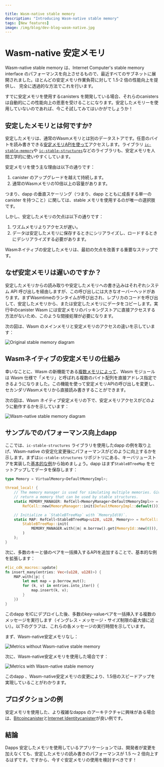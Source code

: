 ```yaml
---

title: Wasm-native stable memory
description: "Introducing Wasm-native stable memory"
tags: [New features]
image: /img/blog/dev-blog-wasm-native.jpg
---
```

# Wasm-native 安定メモリ

Wasm-native stable memory は、Internet Computer's stable memory interface のパフォーマンスを向上させるもので、最近すべてのサブネットに展開されました。ほとんどの安定メモリ作業負荷に対して 1.5-2 倍の性能向上を提供し、 完全に透過的な方法でこれを行います。

すでに安定メモリを使用するcanisters を開発している場合、それらのcanisters は自動的にこの性能向上の恩恵を受けることになります。安定したメモリーを使用していないのであれば、今こそ試してみてはいかがでしょうか！

## 安定したメモリとは何ですか?

安定したメモリは、通常のWasmメモリとは別のデータストアです。任意のバイトを読み書きできる[安定メモリAPIを使って](https://internetcomputer.org/docs/current/references/ic-interface-spec#system-api-stable-memory)アクセスします。ライブラリ [`ic-stable-memory`](https://crates.io/crates/ic-stable-memory)や [`ic-stable-structures`](https://crates.io/crates/ic-stable-structures)などのライブラリも、安定メモリを人間工学的に使いやすくしています。

安定メモリを使う主な理由は以下の通りです：

1.  canister のアップグレードを越えて持続します。
2.  通常のWasmメモリの10倍以上の容量があります。

つまり、dapp の垂直スケーリング（つまり、dapp とともに成長する単一のcanister を持つこと）に関しては、stable メモリを使用するのが唯一の選択肢です。

しかし、安定したメモリの欠点は以下の通りです：

1.  ワズムメモリよりアクセスが遅い。
2.  データは安定したメモリに保存するときにシリアライズし、ロードするときにデシリアライズする必要があります。

Wasmネイティブの安定したメモリは、最初の欠点を改善する重要なステップです。

## なぜ安定メモリは遅いのですか？

安定したメモリからの読み取りや安定したメモリへの書き込みはそれぞれシステム API 呼び出しを経由しますが、この呼び出しには大きなオーバーヘッドがあります。まずWasmtimeのランタイムが呼び出され、レプリカのコードを呼び出して、安定したメモリから、または安定したメモリにデータをコピーします。実行中のcanister Wasm には安定メモリのバッキングストアに直接アクセスする方法がないため、このような間接処理が必要になります。

次の図は、Wasm のメインメモリと安定メモリのアクセスの違いを示しています：

![Original stable memory diagram](/img/blog/wasm-native-stable-memory-diagram-old.png)

## Wasmネイティブの安定メモリの仕組み

幸いなことに、Wasm の新機能である[複数メモリによって](https://github.com/WebAssembly/multi-memory/blob/master/proposals/multi-memory/Overview.md)、Wasm モジュールは Wasm 仕様で「メモリ」と呼ばれる複数のバイト配列を直接アドレス指定できるようになりました。この機能を使って安定メモリAPIの呼び出しを変更し、セカンダリWasmメモリから直接読み書きすることができます。

次の図は、Wasm ネイティブ安定メモリの下で、安定メモリアクセスがどのように動作するかを示しています：

![Wasm-native stable memory diagram](/img/blog/wasm-native-stable-memory-diagram-new.png)

## サンプルでのパフォーマンス向上dapp

ここでは、`ic-stable-structures` ライブラリを使用したdapp の例を取り上げ、Wasm-native の安定化変更後にパフォーマンスがどのように向上するかを示します。まずは`ic-stable-structures` リポジトリにある、キーバリューストアを実装した[基本的な例](https://github.com/dfinity/stable-structures/tree/main/examples/src/basic_example)から始めましょう。dapp はまず`StableBTreeMap` をセットアップしてデータを保存します：

``` rust
type Memory = VirtualMemory<DefaultMemoryImpl>;

thread_local! {
    // The memory manager is used for simulating multiple memories. Given a `MemoryId` it can
    // return a memory that can be used by stable structures.
    static MEMORY_MANAGER: RefCell<MemoryManager<DefaultMemoryImpl>> =
        RefCell::new(MemoryManager::init(DefaultMemoryImpl::default()));

    // Initialize a `StableBTreeMap` with `MemoryId(0)`.
    static MAP: RefCell<StableBTreeMap<u128, u128, Memory>> = RefCell::new(
        StableBTreeMap::init(
            MEMORY_MANAGER.with(|m| m.borrow().get(MemoryId::new(0))),
        )
    );
}
```

次に、多数のキーと値のペアを一括挿入するAPIを追加することで、基本的な例を拡張します：

``` rust
#[ic_cdk_macros::update]
fn insert_many(entries: Vec<(u128, u128)>) {
    MAP.with(|p| {
        let mut map = p.borrow_mut();
        for (k, v) in entries.into_iter() {
            map.insert(k, v);
        }
    })
}
```

このdapp をICにデプロイした後、多数のkey-valueペアを一括挿入する複数のメッセージを実行します（イングレス・メッセージ・サイズ制限の最大値に近い）。以下のグラフは、これらの各メッセージの実行時間を示しています。

まず、Wasm-native安定メモリなし：

![Metrics without Wasm-native stable memory](/img/blog/wasm-native-stable-memory-execution-metrics-no-wnsm.png)

次に、Wasm-native安定メモリを使用した場合です：

![Metrics with Wasm-native stable memory](/img/blog/wasm-native-stable-memory-execution-metrics-wnsm.png)

このdapp 、Wasm-native安定メモリの変更により、1.5倍のスピードアップを実現していることがわかります。

## プロダクションの例

安定メモリを使用した、より複雑なdapps のアーキテクチャに興味がある場合は、[Bitcoincanister](https://github.com/dfinity/bitcoin-canister)と[Internet Identitycanister](https://github.com/dfinity/internet-identity/tree/main/src/internet_identity)が良い例です。

## 結論

Dapps 安定したメモリを使用しているアプリケーションでは、開発者が変更を加えなくても、安定したメモリの読み書きのパフォーマンスが 1.5 ～ 2 倍向上するはずです。ですから、今すぐ安定メモリの使用を検討すべきです！

<!---


# Wasm-native stable memory
Wasm-native stable memory is a performance improvement to the Internet Computer’s stable memory interface, which was recently rolled out to all subnets. It provides a 1.5-2x performance improvement to most stable memory workloads and does so in a completely transparent way. 

If you’re already developing canisters that use stable memory, then those canisters will automatically benefit from this performance improvement. If you’re not using stable memory, maybe now’s the time to try it out!

## What is stable memory?

Stable memory is a data store separate from regular Wasm memory. It is accessed using the [stable memory API](https://internetcomputer.org/docs/current/references/ic-interface-spec#system-api-stable-memory) which allows reading/writing arbitrary bytes. Libraries like [`ic-stable-memory`](https://crates.io/crates/ic-stable-memory) and [`ic-stable-structures`](https://crates.io/crates/ic-stable-structures) also make stable memory ergonomic to use.

The main reasons to use stable memory are that:

1. It persists across canister upgrades.
1. It has a capacity over 10x larger than regular Wasm memory.

This means that using stable memory is really the only option when it comes to vertically scaling a dapp (i.e. having a single canister that grows with your dapp). 

But the downsides of stable memory are that:

1. It is slower to access than Wasm memory.
2. Data must be serialized when storing in stable memory and deserialized when loaded.

Wasm native stable memory is a significant step in improving the first downside.

## Why is stable memory slower?

Each read from or write to stable memory goes through a system API call, and this call has a significant overhead. It first calls into the Wasmtime runtime, which then invokes code in the replica to copy over data from or to the stable memory. This indirection is needed because the running canister Wasm has no way to directly access the backing store of the stable memory.

The following diagram shows the difference between accessing the main Wasm memory versus stable memory:

![Original stable memory diagram](/img/blog/wasm-native-stable-memory-diagram-old.png)
 
## How Wasm-native stable memory works

Fortunately, the new [multiple memories](https://github.com/WebAssembly/multi-memory/blob/master/proposals/multi-memory/Overview.md) Wasm feature allows a Wasm module to directly address multiple byte arrays, called “memories” in the Wasm spec. We can use this feature to modify calls to the stable memory APIs to directly read or write from a secondary Wasm memory.

The following diagram shows how stable memory accesses will work under Wasm-native stable memory:

![Wasm-native stable memory diagram](/img/blog/wasm-native-stable-memory-diagram-new.png)

## Performance gains on sample dapp

Here we take an example dapp using the `ic-stable-structures` library and show how its performance improves after the Wasm-native stable change. Let’s start with the [basic example](https://github.com/dfinity/stable-structures/tree/main/examples/src/basic_example) from `ic-stable-structures` repo which implements a key-value store. The dapp starts by setting up a `StableBTreeMap` to store data:

```rust
type Memory = VirtualMemory<DefaultMemoryImpl>;

thread_local! {
    // The memory manager is used for simulating multiple memories. Given a `MemoryId` it can
    // return a memory that can be used by stable structures.
    static MEMORY_MANAGER: RefCell<MemoryManager<DefaultMemoryImpl>> =
        RefCell::new(MemoryManager::init(DefaultMemoryImpl::default()));

    // Initialize a `StableBTreeMap` with `MemoryId(0)`.
    static MAP: RefCell<StableBTreeMap<u128, u128, Memory>> = RefCell::new(
        StableBTreeMap::init(
            MEMORY_MANAGER.with(|m| m.borrow().get(MemoryId::new(0))),
        )
    );
}
```

We then enhance the basic example by adding an API to bulk insert many key-value pairs:

```rust
#[ic_cdk_macros::update]
fn insert_many(entries: Vec<(u128, u128)>) {
    MAP.with(|p| {
        let mut map = p.borrow_mut();
        for (k, v) in entries.into_iter() {
            map.insert(k, v);
        }
    })
}
```

After deploying this dapp to the IC, we then execute multiple messages that bulk insert many key-value pairs (close to maxing out the ingress message size limit). The following graphs show the execution time for each of these messages.

First, without Wasm-native stable memory:

![Metrics without Wasm-native stable memory](/img/blog/wasm-native-stable-memory-execution-metrics-no-wnsm.png)

Then, with Wasm-native stable memory:

![Metrics with Wasm-native stable memory](/img/blog/wasm-native-stable-memory-execution-metrics-wnsm.png)

We can see that this dapp gets a 1.5x speedup from the Wasm-native stable memory change.

## Production examples

If you’re interested in seeing some architecture of more complicated dapps that are using stable memory, the [Bitcoin canister](https://github.com/dfinity/bitcoin-canister) and the [Internet Identity canister](https://github.com/dfinity/internet-identity/tree/main/src/internet_identity) are good examples.

## Conclusion

Dapps which use stable memory should see 1.5-2x performance improvements for stable memory reads and writes without developers needing to make any changes. So you should consider using stable memory today!

-->
